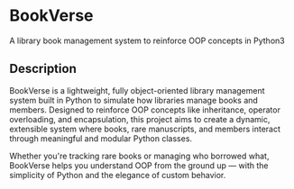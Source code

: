 # BookVerse
A library book management system to reinforce OOP concepts in Python3

## Description
BookVerse is a lightweight, fully object-oriented library management system built in Python to simulate how libraries manage books and members. Designed to reinforce OOP concepts like inheritance, operator overloading, and encapsulation, this project aims to create a dynamic, extensible system where books, rare manuscripts, and members interact through meaningful and modular Python classes.

Whether you're tracking rare books or managing who borrowed what, BookVerse helps you understand OOP from the ground up — with the simplicity of Python and the elegance of custom behavior.
